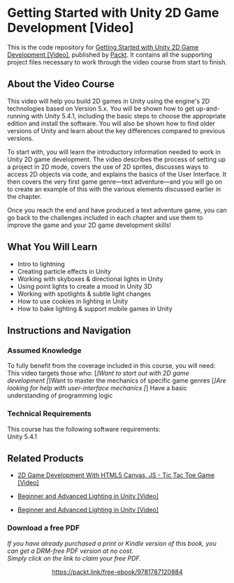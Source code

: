 # Getting Started with Unity 2D Game Development [Video]
This is the code repository for [Getting Started with Unity 2D Game Development [Video]](https://www.packtpub.com/game-development/getting-started-unity-2d-game-development?utm_source=github&utm_medium=repository&utm_campaign=9781787120884), published by [Packt](https://www.packtpub.com/?utm_source=github). It contains all the supporting project files necessary to work through the video course from start to finish.
## About the Video Course
This video will help you build 2D games in Unity using the engine's 2D technologies based on Version 5.x. 
You will be shown how to get up-and-running with Unity 5.4.1, including the basic steps to choose the appropriate edition and install the software. You will also be shown how to find older versions of Unity and learn about the key differences compared to previous versions.

To start with, you will learn the introductory information needed to work in Unity 2D game development. The video describes the process of setting up a project in 2D mode, covers the use of 2D sprites, discusses ways to access 2D objects via code, and explains the basics of the User Interface. It then covers the very first game genre—text adventure—and you will go on to create an example of this with the various elements discussed earlier in the chapter.

Once you reach the end and have produced a text adventure game, you can go back to the challenges included in each chapter and use them to improve the game and your 2D game development skills!

<H2>What You Will Learn</H2>
<DIV class=book-info-will-learn-text>
<UL>
<LI>Intro to lightning 
<LI>Creating particle effects in Unity 
<LI>Working with skyboxes &amp; directional lights in Unity 
<LI>Using point lights to create a mood in Unity 3D 
<LI>Working with spotlights &amp; subtle light changes 
<LI>How to use cookies in lighting in Unity 
<LI>How to bake lighting &amp; support mobile games in Unity </LI></UL></DIV>

## Instructions and Navigation
### Assumed Knowledge
To fully benefit from the coverage included in this course, you will need:<br/>
This video targets those who:
[*]Want to start out with 2D game development
[*]Want to master the mechanics of specific game genres
[*]Are looking for help with user-interface mechanics
[*] Have a basic understanding of programming logic
### Technical Requirements
This course has the following software requirements:<br/>
Unity 5.4.1

## Related Products
* [2D Game Development With HTML5 Canvas, JS - Tic Tac Toe Game [Video]](https://www.packtpub.com/application-development/2d-game-development-html5-canvas-js-tic-tac-toe-game-video?utm_source=github&utm_medium=repository&utm_campaign=9781838646646)

* [Beginner and Advanced Lighting in Unity [Video]](https://www.packtpub.com/game-development/beginner-and-advanced-lighting-unity-video?utm_source=github&utm_medium=repository&utm_campaign=9781838557140)

* [Beginner and Advanced Lighting in Unity [Video]](https://www.packtpub.com/game-development/beginner-and-advanced-lighting-unity-video?utm_source=github&utm_medium=repository&utm_campaign=9781838557140)

### Download a free PDF

 <i>If you have already purchased a print or Kindle version of this book, you can get a DRM-free PDF version at no cost.<br>Simply click on the link to claim your free PDF.</i>
<p align="center"> <a href="https://packt.link/free-ebook/9781787120884">https://packt.link/free-ebook/9781787120884 </a> </p>